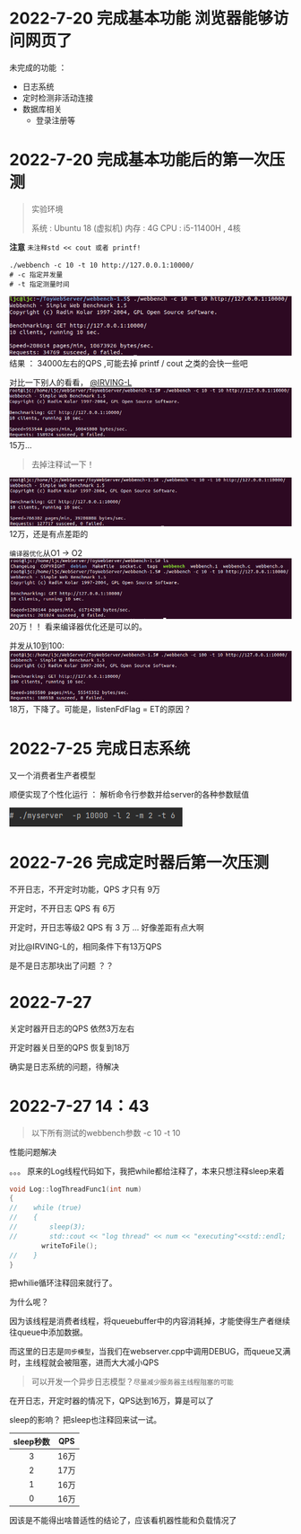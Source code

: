 # 2022-7-20 完成基本功能 浏览器能够访问网页了
未完成的功能 ：
- 日志系统
- 定时检测非活动连接
- 数据库相关
  - 登录注册等

# 2022-7-20 完成基本功能后的第一次压测
>实验环境
> 
> 系统 : Ubuntu 18 (虚拟机)
> 内存 : 4G
> CPU : i5-11400H , 4核
 
**注意** `未注释std << cout 或者 printf!` 

~~~shell
./webbench -c 10 -t 10 http://127.0.0.1:10000/
# -c 指定并发量
# -t 指定测量时间
~~~

![img.png](img.png)
结果 ： 34000左右的QPS ,可能去掉 printf / cout 之类的会快一些吧

对比一下别人的看看，
[@IRVING-L](https://gitee.com/ljunsang/tiny-http-server)
![img_1.png](img_1.png)
15万...


> 去掉注释试一下！

![img_2.png](img_2.png)
12万，还是有点差距的

`编译器优化`从O1 -> O2
![img_3.png](img_3.png)
20万！！ 
看来编译器优化还是可以的。

并发从10到100:
![img_4.png](img_4.png)
18万，下降了。可能是，listenFdFlag = ET的原因？

# 2022-7-25 完成日志系统
又一个消费者生产者模型

顺便实现了个性化运行 ： 解析命令行参数并给server的各种参数赋值

![img](./images/img.png)

# 2022-7-26 完成定时器后第一次压测
不开日志，不开定时功能，QPS 才只有 9万

开定时，不开日志 QPS 有 6万

开定时，开日志等级2 QPS 有 3 万 ... 好像差距有点大啊

对比@IRVING-L的，相同条件下有13万QPS

是不是日志那块出了问题 ？？

# 2022-7-27
关定时器开日志的QPS 依然3万左右

开定时器关日至的QPS 恢复到18万

确实是日志系统的问题，待解决

# 2022-7-27 14：43
> 以下所有测试的webbench参数 -c 10 -t 10

性能问题解决

。。。
原来的Log线程代码如下，我把while都给注释了，本来只想注释sleep来着

~~~cpp
void Log::logThreadFunc1(int num)
{
//    while (true)
//    {
//        sleep(3);
//        std::cout << "log thread" << num << "executing"<<std::endl;
        writeToFile();
//    }
}
~~~
把whilie循环注释回来就行了。

为什么呢？

因为该线程是消费者线程，将queuebuffer中的内容消耗掉，才能使得生产者继续往queue中添加数据。

而这里的日志是`同步模型`，当我们在webserver.cpp中调用DEBUG，而queue又满时，主线程就会被阻塞，进而大大减小QPS

> 可以开发一个异步日志模型？`尽量减少服务器主线程阻塞的可能`

在开日志，开定时器的情况下，QPS达到16万，算是可以了

sleep的影响？
把sleep也注释回来试一试。

sleep秒数 |  QPS  
:---:|:---:
3 | 16万
2 | 17万
1 | 16万
0 | 16万

因该是不能得出啥普适性的结论了，应该看机器性能和负载情况了

